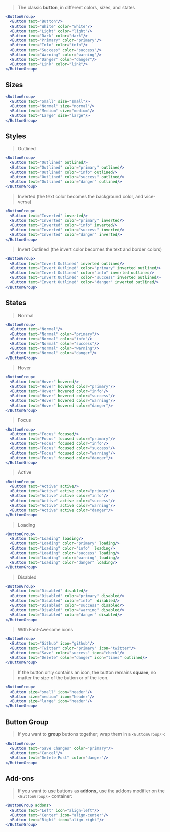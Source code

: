 > The classic **button**, in different colors, sizes, and states
```jsx
<ButtonGroup>
  <Button text="Button"/>
  <Button text="White" color="white"/>
  <Button text="Light" color="light"/>
  <Button text="Dark" color="dark"/>
  <Button text="Primary" color="primary"/>
  <Button text="Info" color="info"/>
  <Button text="Success" color="success"/>
  <Button text="Warning" color="warning"/>
  <Button text="Danger" color="danger"/>
  <Button text="Link" color="link"/>
</ButtonGroup>
```

## Sizes

```jsx
<ButtonGroup>
  <Button text="Small" size="small"/>
  <Button text="Normal" size="normal"/>
  <Button text="Medium" size="medium"/>
  <Button text="Large" size="large"/>
</ButtonGroup>
```

## Styles

> Outlined
```jsx
<ButtonGroup>
  <Button text="Outlined" outlined/>
  <Button text="Outlined" color="primary" outlined/>
  <Button text="Outlined" color="info" outlined/>
  <Button text="Outlined" color="success" outlined/>
  <Button text="Outlined" color="danger" outlined/>
</ButtonGroup>
```

> Inverted (the text color becomes the background color, and vice-versa)
```jsx
<ButtonGroup>
  <Button text="Inverted" inverted/>
  <Button text="Inverted" color="primary" inverted/>
  <Button text="Inverted" color="info" inverted/>
  <Button text="Inverted" color="success" inverted/>
  <Button text="Inverted" color="danger" inverted/>
</ButtonGroup>
```

> Invert Outlined (the invert color becomes the text and border colors)
```jsx
<ButtonGroup>
  <Button text="Invert Outlined" inverted outlined/>
  <Button text="Invert Outlined" color="primary" inverted outlined/>
  <Button text="Invert Outlined" color="info" inverted outlined/>
  <Button text="Invert Outlined" color="success" inverted outlined/>
  <Button text="Invert Outlined" color="danger" inverted outlined/>
</ButtonGroup>
```

## States

> Normal
```jsx
<ButtonGroup>
  <Button text="Normal"/>
  <Button text="Normal" color="primary"/>
  <Button text="Normal" color="info"/>
  <Button text="Normal" color="success"/>
  <Button text="Normal" color="warning"/>
  <Button text="Normal" color="danger"/>
</ButtonGroup>
```

> Hover
```jsx
<ButtonGroup>
  <Button text="Hover" hovered/>
  <Button text="Hover" hovered color="primary"/>
  <Button text="Hover" hovered color="info"/>
  <Button text="Hover" hovered color="success"/>
  <Button text="Hover" hovered color="warning"/>
  <Button text="Hover" hovered color="danger"/>
</ButtonGroup>
```

> Focus
```jsx
<ButtonGroup>
  <Button text="Focus" focused/>
  <Button text="Focus" focused color="primary"/>
  <Button text="Focus" focused color="info"/>
  <Button text="Focus" focused color="success"/>
  <Button text="Focus" focused color="warning"/>
  <Button text="Focus" focused color="danger"/>
</ButtonGroup>
```

> Active
```jsx
<ButtonGroup>
  <Button text="Active" active/>
  <Button text="Active" active color="primary"/>
  <Button text="Active" active color="info"/>
  <Button text="Active" active color="success"/>
  <Button text="Active" active color="warning"/>
  <Button text="Active" active color="danger"/>
</ButtonGroup>
```

> Loading
```jsx
<ButtonGroup>
  <Button text="Loading" loading/>
  <Button text="Loading" color="primary" loading/>
  <Button text="Loading" color="info"  loading/>
  <Button text="Loading" color="success" loading/>
  <Button text="Loading" color="warning" loading/>
  <Button text="Loading" color="danger" loading/>
</ButtonGroup>
```

> Disabled
```jsx
<ButtonGroup>
  <Button text="Disabled" disabled/>
  <Button text="Disabled" color="primary" disabled/>
  <Button text="Disabled" color="info"  disabled/>
  <Button text="Disabled" color="success" disabled/>
  <Button text="Disabled" color="warning" disabled/>
  <Button text="Disabled" color="danger" disabled/>
</ButtonGroup>
```

> With Font-Awesome icons
```jsx
<ButtonGroup>
  <Button text="Github" icon="github"/>
  <Button text="Twitter" color="primary" icon="twitter"/>
  <Button text="Save" color="success" icon="check"/>
  <Button text="Delete" color="danger" icon="times" outlined/>
</ButtonGroup>
```

> If the button only contains an icon, the button remains **square**, no matter the size of the button or of the icon.
```jsx
<ButtonGroup>
  <Button size="small" icon="header"/>
  <Button size="medium" icon="header"/>
  <Button size="large" icon="header"/>
</ButtonGroup>
```

## Button Group
> If you want to **group** buttons together, wrap them in a `<ButtonGroup/>`:
```jsx
<ButtonGroup>
  <Button text="Save Changes" color="primary"/>
  <Button text="Cancel"/>
  <Button text="Delete Post" color="danger"/>
</ButtonGroup>
```

## Add-ons
> If you want to use buttons as **addons**, use the addons modifier on the `<ButtonGroup/>` container:

```jsx
<ButtonGroup addons>
  <Button text="Left" icon="align-left"/>
  <Button text="Center" icon="align-center"/>
  <Button text="Right" icon="align-right"/>
</ButtonGroup>
```


